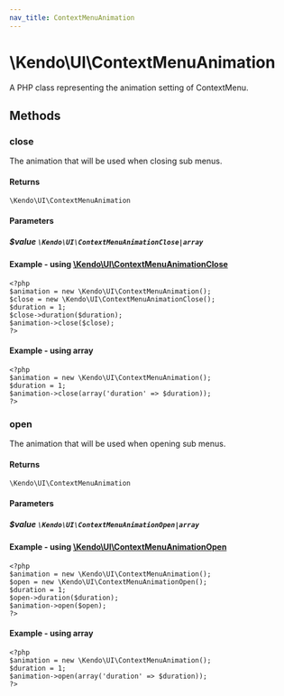 ```yaml
---
nav_title: ContextMenuAnimation
---
```


# \Kendo\UI\ContextMenuAnimation

A PHP class representing the animation setting of ContextMenu.


## Methods

### close

The animation that will be used when closing sub menus.

#### Returns
`\Kendo\UI\ContextMenuAnimation`

#### Parameters

##### $value `\Kendo\UI\ContextMenuAnimationClose|array`


#### Example - using [\Kendo\UI\ContextMenuAnimationClose](/kendo-ui/api/wrappers/php/Kendo/UI/ContextMenuAnimationClose)
    <?php
    $animation = new \Kendo\UI\ContextMenuAnimation();
    $close = new \Kendo\UI\ContextMenuAnimationClose();
    $duration = 1;
    $close->duration($duration);
    $animation->close($close);
    ?>

#### Example - using array

    <?php
    $animation = new \Kendo\UI\ContextMenuAnimation();
    $duration = 1;
    $animation->close(array('duration' => $duration));
    ?>

### open

The animation that will be used when opening sub menus.

#### Returns
`\Kendo\UI\ContextMenuAnimation`

#### Parameters

##### $value `\Kendo\UI\ContextMenuAnimationOpen|array`


#### Example - using [\Kendo\UI\ContextMenuAnimationOpen](/kendo-ui/api/wrappers/php/Kendo/UI/ContextMenuAnimationOpen)
    <?php
    $animation = new \Kendo\UI\ContextMenuAnimation();
    $open = new \Kendo\UI\ContextMenuAnimationOpen();
    $duration = 1;
    $open->duration($duration);
    $animation->open($open);
    ?>

#### Example - using array

    <?php
    $animation = new \Kendo\UI\ContextMenuAnimation();
    $duration = 1;
    $animation->open(array('duration' => $duration));
    ?>

